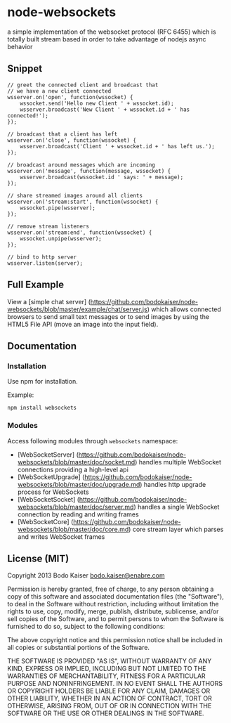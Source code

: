 # node-websockets

a simple implementation of the websocket protocol (RFC 6455) which is totally 
built stream based in order to take advantage of nodejs async behavior

## Snippet

```
// greet the connected client and broadcast that
// we have a new client connected
wsserver.on('open', function(wssocket) {
    wssocket.send('Hello new Client ' + wssocket.id);
    wsserver.broadcast('New Client ' + wssocket.id + ' has connected!');
});

// broadcast that a client has left
wsserver.on('close', function(wssocket) {
    wsserver.broadcast('Client ' + wssocket.id + ' has left us.');
});

// broadcast around messages which are incoming
wsserver.on('message', function(message, wssocket) {
    wsserver.broadcast(wssocket.id ' says: ' + message);
});

// share streamed images around all clients
wsserver.on('stream:start', function(wssocket) {
    wssocket.pipe(wsserver);
});

// remove stream listeners
wsserver.on('stream:end', function(wssocket) {
    wssocket.unpipe(wsserver);
});

// bind to http server
wsserver.listen(server);
```

## Full Example

View a [simple chat server]
(https://github.com/bodokaiser/node-websockets/blob/master/example/chat/server.js)
which allows connected browsers to send small text messages or to send images
by using the HTML5 File API (move an image into the input field).

## Documentation

### Installation

Use npm for installation.

Example:

    npm install websockets

### Modules

Access following modules through `websockets` namespace:

* [WebSocketServer]
(https://github.com/bodokaiser/node-websockets/blob/master/doc/socket.md)
handles multiple WebSocket connections providing a high-level api
* [WebSocketUpgrade]
(https://github.com/bodokaiser/node-websockets/blob/master/doc/upgrade.md)
handles http upgrade process for WebSockets
* [WebSocketSocket]
(https://github.com/bodokaiser/node-websockets/blob/master/doc/server.md)
handles a single WebSocket connection by reading and writing frames
* [WebSocketCore]
(https://github.com/bodokaiser/node-websockets/blob/master/doc/core.md)
core stream layer which parses and writes WebSocket frames

## License (MIT)

Copyright 2013 Bodo Kaiser <bodo.kaiser@enabre.com>

Permission is hereby granted, free of charge, to any person obtaining
a copy of this software and associated documentation files (the
"Software"), to deal in the Software without restriction, including
without limitation the rights to use, copy, modify, merge, publish,
distribute, sublicense, and/or sell copies of the Software, and to
permit persons to whom the Software is furnished to do so, subject to
the following conditions:

The above copyright notice and this permission notice shall be
included in all copies or substantial portions of the Software.

THE SOFTWARE IS PROVIDED "AS IS", WITHOUT WARRANTY OF ANY KIND,
EXPRESS OR IMPLIED, INCLUDING BUT NOT LIMITED TO THE WARRANTIES OF
MERCHANTABILITY, FITNESS FOR A PARTICULAR PURPOSE AND
NONINFRINGEMENT. IN NO EVENT SHALL THE AUTHORS OR COPYRIGHT HOLDERS BE
LIABLE FOR ANY CLAIM, DAMAGES OR OTHER LIABILITY, WHETHER IN AN ACTION
OF CONTRACT, TORT OR OTHERWISE, ARISING FROM, OUT OF OR IN CONNECTION
WITH THE SOFTWARE OR THE USE OR OTHER DEALINGS IN THE SOFTWARE.
